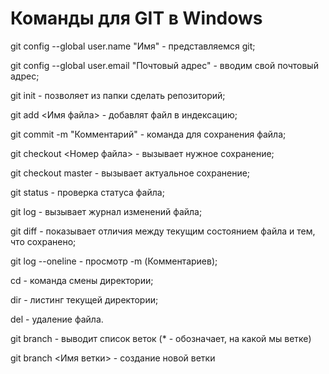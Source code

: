 # Команды для GIT в Windows

git config --global user.name "Имя" - представляемся git;

git config --global user.email "Почтовый адрес" - вводим свой почтовый адрес;

git init - позволяет из папки сделать репозиторий;

git add <Имя файла> - добавлят файл в индексацию;

git commit -m "Комментарий" - команда для сохранения файла;

git checkout <Номер файла> - вызывает нужное сохранение;

git checkout master - вызывает актуальное сохранение;

git status - проверка статуса файла;

git log - вызывает журнал изменений файла;

git diff - показывает отличия между текущим состоянием файла и тем, что сохранено;

git log --oneline - просмотр -m (Комментариев);

cd - команда смены директории;

dir - листинг текущей директории;

del - удаление файла.


git branch - выводит список веток (* - обозначает, на какой мы ветке)

git branch <Имя ветки> - создание новой ветки